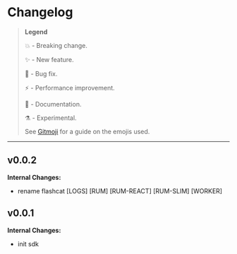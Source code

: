 # Changelog

> **Legend**
>
> 💥 - Breaking change.
>
> ✨ - New feature.
>
> 🐛 - Bug fix.
>
> ⚡️ - Performance improvement.
>
> 📝 - Documentation.
>
> ⚗ - Experimental.
>
> See [Gitmoji](https://gitmoji.dev/) for a guide on the emojis used.

---

## v0.0.2

**Internal Changes:**

- rename flashcat [LOGS] [RUM] [RUM-REACT] [RUM-SLIM] [WORKER]

## v0.0.1

**Internal Changes:**

- init sdk
